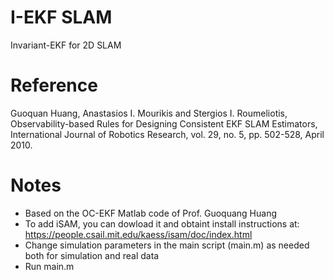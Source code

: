 # I-EKF SLAM
Invariant-EKF for 2D SLAM

# Reference
Guoquan Huang, Anastasios I. Mourikis and Stergios I. Roumeliotis, Observability-based Rules for Designing Consistent EKF SLAM Estimators, International Journal of Robotics Research, vol. 29, no. 5, pp. 502-528, April 2010.

# Notes
- Based on the OC-EKF Matlab code of Prof. Guoquang Huang
- To add iSAM, you can dowload it and obtaint install instructions at: https://people.csail.mit.edu/kaess/isam/doc/index.html
- Change simulation parameters in the main script (main.m) as needed both for simulation and real data
- Run main.m
